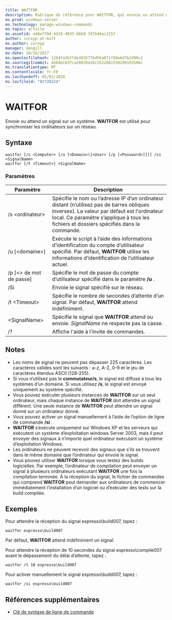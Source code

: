 ```yaml
---
title: WAITFOR
description: Rubrique de référence pour WAITFOR, qui envoie ou attend un signal sur un système. **WAITFOR** est utilisé pour synchroniser les ordinateurs sur un réseau.
ms.prod: windows-server
ms.technology: manage-windows-commands
ms.topic: article
ms.assetid: a48ef70d-4d28-4035-b6b0-7d7b46ac2157
author: coreyp-at-msft
ms.author: coreyp
manager: dongill
ms.date: 10/16/2017
ms.openlocfilehash: 1264fa3bffde303577bd56a0f1f68a6d7b2d98c2
ms.sourcegitcommit: ab64dc83fca28039416c26226815502d0193500c
ms.translationtype: MT
ms.contentlocale: fr-FR
ms.lasthandoff: 05/01/2020
ms.locfileid: "82720224"
---
```

# <a name="waitfor"></a>WAITFOR



Envoie ou attend un signal sur un système. **WAITFOR** est utilisé pour synchroniser les ordinateurs sur un réseau.



## <a name="syntax"></a>Syntaxe

```
waitfor [/s <Computer> [/u [<Domain>\]<User> [/p [<Password>]]]] /si <SignalName>
waitfor [/t <Timeout>] <SignalName>
```

### <a name="parameters"></a>Paramètres

|       Paramètre       |                                                                                         Description                                                                                          |
|-----------------------|----------------------------------------------------------------------------------------------------------------------------------------------------------------------------------------------|
|    /s \<ordinateur>     | Spécifie le nom ou l’adresse IP d’un ordinateur distant (n’utilisez pas de barres obliques inverses). La valeur par défaut est l'ordinateur local. Ce paramètre s’applique à tous les fichiers et dossiers spécifiés dans la commande. |
| /u [\<domaine>\]<User> |                              Exécute le script à l’aide des informations d’identification du compte d’utilisateur spécifié. Par défaut, **WAITFOR** utilise les informations d’identification de l’utilisateur actuel.                               |
|   /p [\<> de mot de passe]    |                                                    Spécifie le mot de passe du compte d’utilisateur spécifié dans le paramètre **/u** .                                                     |
|          /Si          |                                                                        Envoie le signal spécifié sur le réseau.                                                                        |
|     /t \<Timeout>     |                                              Spécifie le nombre de secondes d’attente d’un signal. Par défaut, **WAITFOR** attend indéfiniment.                                               |
|     \<SignalName>     |                                                Spécifie le signal que **WAITFOR** attend ou envoie. *SignalName* ne respecte pas la casse.                                                 |
|          /?           |                                                                             Affiche l'aide à l'invite de commandes.                                                                             |

## <a name="remarks"></a>Notes 

-   Les noms de signal ne peuvent pas dépasser 225 caractères. Les caractères valides sont les suivants : a-z, A-Z, 0-9 et le jeu de caractères étendus ASCII (128-255).
-   Si vous n’utilisez pas le **commutateur/s**, le signal est diffusé à tous les systèmes d’un domaine. Si vous utilisez **/s**, le signal est envoyé uniquement au système spécifié.
-   Vous pouvez exécuter plusieurs instances de **WAITFOR** sur un seul ordinateur, mais chaque instance de **WAITFOR** doit attendre un signal différent. Une seule instance de **WAITFOR** peut attendre un signal donné sur un ordinateur donné.
-   Vous pouvez activer un signal manuellement à l’aide de l’option de ligne de commande **/si** .
-   **WAITFOR** s’exécute uniquement sur Windows XP et les serveurs qui exécutent un système d’exploitation windows Server 2003, mais il peut envoyer des signaux à n’importe quel ordinateur exécutant un système d’exploitation Windows.
-   Les ordinateurs ne peuvent recevoir des signaux que s’ils se trouvent dans le même domaine que l’ordinateur qui envoie le signal.
-   Vous pouvez utiliser **WAITFOR** lorsque vous testez des builds logicielles. Par exemple, l’ordinateur de compilation peut envoyer un signal à plusieurs ordinateurs exécutant **WAITFOR** une fois la compilation terminée. À la réception du signal, le fichier de commandes qui comprend **WAITFOR** peut demander aux ordinateurs de commencer immédiatement l’installation d’un logiciel ou d’exécuter des tests sur la build compilée.

## <a name="examples"></a>Exemples

Pour attendre la réception du signal espresso\build007, tapez :
```
waitfor espresso\build007
```
Par défaut, **WAITFOR** attend indéfiniment un signal.

Pour attendre la réception de 10 secondes du signal espresso\compile007 avant le dépassement du délai d’attente, tapez :
```
waitfor /t 10 espresso\build007
```
Pour activer manuellement le signal espresso\build007, tapez :
```
waitfor /si espresso\build007
```

## <a name="additional-references"></a>Références supplémentaires

- [Clé de syntaxe de ligne de commande](command-line-syntax-key.md)